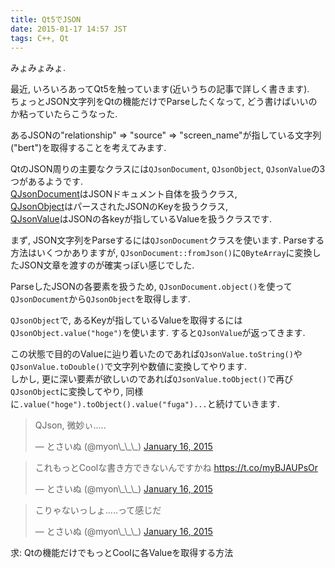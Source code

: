 ```yaml
---
title: Qt5でJSON
date: 2015-01-17 14:57 JST
tags: C++, Qt
---
```


みょみょみょ.

最近, いろいろあってQt5を触っています(近いうちの記事で詳しく書きます).  
ちょっとJSON文字列をQtの機能だけでParseしたくなって, どう書けばいいのか粘っていたらこうなった.

<script src="https://gist.github.com/Tosainu/c451e277912cc7e605f7.js"></script>

あるJSONの"relationship" => "source" => "screen\_name"が指している文字列("bert")を取得することを考えてみます.

QtのJSON周りの主要なクラスには`QJsonDocument`, `QJsonObject`, `QJsonValue`の3つがあるようです.  
[QJsonDocument](http://doc.qt.io/qt-5/qjsondocument.html)はJSONドキュメント自体を扱うクラス,  
[QJsonObject](http://doc.qt.io/qt-5/qjsonobject.html)はパースされたJSONのKeyを扱うクラス,  
[QJsonValue](http://doc.qt.io/qt-5/qjsonvalue.html)はJSONの各keyが指しているValueを扱うクラスです.

まず, JSON文字列をParseするには`QJsonDocument`クラスを使います. Parseする方法はいくつかありますが, `QJsonDocument::fromJson()`に`QByteArray`に変換したJSON文章を渡すのが確実っぽい感じでした.

ParseしたJSONの各要素を扱うため, `QJsonDocument.object()`を使って`QJsonDocument`から`QJsonObject`を取得します.

`QJsonObject`で, あるKeyが指しているValueを取得するには`QJsonObject.value("hoge")`を使います. すると`QJsonValue`が返ってきます.

この状態で目的のValueに辿り着いたのであれば`QJsonValue.toString()`や`QJsonValue.toDouble()`で文字列や数値に変換してやります.  
しかし, 更に深い要素が欲しいのであれば`QJsonValue.toObject()`で再び`QJsonObject`に変換してやり, 同様に`.value("hoge").toObject().value("fuga")...`と続けていきます.

<blockquote class="twitter-tweet" lang="en"><p>QJson, 微妙ぃ.....</p>&mdash; とさいぬ (@myon\_\_\_) <a href="https://twitter.com/myon___/status/556052826594373632">January 16, 2015</a></blockquote>
<script async src="//platform.twitter.com/widgets.js" charset="utf-8"></script>

<blockquote class="twitter-tweet" lang="en"><p>これもっとCoolな書き方できないんですかね <a href="https://t.co/myBJAUPsOr">https://t.co/myBJAUPsOr</a></p>&mdash; とさいぬ (@myon\_\_\_) <a href="https://twitter.com/myon___/status/556055068739661824">January 16, 2015</a></blockquote>

<blockquote class="twitter-tweet" lang="en"><p>こりゃないっしょ.....って感じだ</p>&mdash; とさいぬ (@myon\_\_\_) <a href="https://twitter.com/myon___/status/556056173267267585">January 16, 2015</a></blockquote>

求: Qtの機能だけでもっとCoolに各Valueを取得する方法

